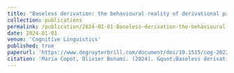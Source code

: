 ```yaml
---
title: "Baseless derivation: the behavioural reality of derivational paradigms"
collection: publications
permalink: /publication/2024-01-01-Baseless-derivation-the-behavioural-reality-of-der
date: 2024-01-01
venue: 'Cognitive Linguistics'
published: true
paperurl: 'https://www.degruyterbrill.com/document/doi/10.1515/cog-2023-0018/html?lang=en'
citation: 'Maria Copot, Olivier Bonami. (2024). &quot;Baseless derivation: the behavioural reality of derivational paradigms&quot;. <i>Cognitive Linguistics</i>.'
---
```

